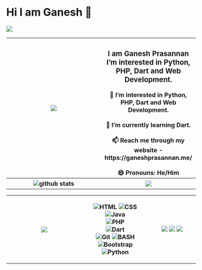 <h1> Hi I am Ganesh 👋</h1>
<img src="https://komarev.com/ghpvc/?username=GaneshPrasannan&label=Profile%20views&color=004488&style=flat">

<table>
  <tr>
    <th width="50%">
      <img src="https://c.tenor.com/-z2KfO5zAckAAAAC/hello-there-baby-yoda.gif"> 
    </th>
    <th>
      <h3>I am Ganesh Prasannan<br>I’m interested in Python, PHP, Dart and Web Development.</h3>
      👀 I’m interested in Python, PHP, Dart and Web Development.<br><br>
      🌱 I’m currently learning Dart.<br><br>
      📫 Reach me through my website - https://ganeshprasannan.me/<br><br>
      😄 Pronouns: He/Him
    </th>
  </tr>
  <tr>
    <th>
      <img src="https://github-readme-stats.vercel.app/api?username=GaneshPrasannan&show_icons=true&theme=gotham" alt="github stats"/>
    </th>
    <th>
      <img src="https://github-readme-streak-stats.herokuapp.com/?user=GaneshPrasannan&theme=dark">
    </th>
  </tr>
  </table>
  <table>
  <tr>   
    <th width="40%">
      <img src="https://github-readme-stats.vercel.app/api/top-langs/?username=GaneshPrasannan&theme=dark">
    </th>
    <th width="35%">
      <p>
        <img alt="HTML" src="https://img.shields.io/badge/HTML-%23E34F26.svg?&style=for-the-badge&logo=html5&logoColor=white"/>
        <img alt="CSS" src="https://img.shields.io/badge/CSS-%231572B6.svg?&style=for-the-badge&logo=css3&logoColor=white"/>
        <img alt="Java" src="https://img.shields.io/badge/JavaScript-%23007396.svg?&style=for-the-badge&logo=javascript&logoColor=white"/><br>
        <img alt="PHP" src="https://img.shields.io/badge/PHP-%23007396.svg?&style=for-the-badge&logo=PHP&logoColor=white"/><br>
        <img alt="Dart" src="https://img.shields.io/badge/Dart-%23007396.svg?&style=for-the-badge&logo=Dart&logoColor=white"/><br>
        <img alt="Git" src="https://img.shields.io/badge/Git-%23F05032.svg?&style=for-the-badge&logo=git&logoColor=white"/>
        <img alt="BASH" src="https://img.shields.io/badge/BASH-%234EAA25.svg?&style=for-the-badge&logo=gnubash&logoColor=white"/><br>
        <img alt="Bootstrap" src="https://img.shields.io/badge/Bootstrap-%237952B3.svg?&style=for-the-badge&logo=bootstrap&logoColor=white"/>
        <img alt="Python" src="https://img.shields.io/badge/Python-%233776AB.svg?&style=for-the-badge&logo=python&logoColor=white"/>
      </p>
    </th>
    <th>
      <img src="https://img.shields.io/badge/Intel-i5-00AADD?style=for-the-badge&logo=intel&logoColor=white">
      <img src="https://img.shields.io/badge/Intel-HD%20Graphics-1188CC?style=for-the-badge&logo=intel&logoColor=white">
      <img src="https://img.shields.io/badge/RAM-4GB-0088CC?style=for-the-badge&logoColor=white">
    </th>
  </tr>
</table>
